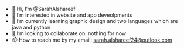 - 👋 Hi, I’m @SarahAlshareef
- 👀 I’m interested in website and app deveolpments
- 🌱 I’m currently learning graphic design and two languages which are java and python
- 💞️ I’m looking to collaborate on: nothing for now
- 📫 How to reach me by my email: sarah.alshareef24@outlook.com

